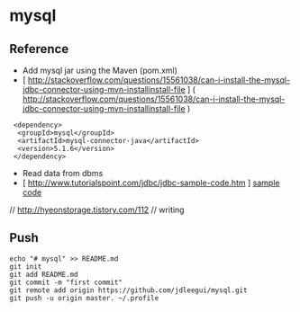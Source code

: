 # mysql
## Reference
- Add mysql jar using the Maven (pom.xml)
- [ http://stackoverflow.com/questions/15561038/can-i-install-the-mysql-jdbc-connector-using-mvn-installinstall-file ] ( http://stackoverflow.com/questions/15561038/can-i-install-the-mysql-jdbc-connector-using-mvn-installinstall-file )
```
 <dependency>
  <groupId>mysql</groupId>
  <artifactId>mysql-connector-java</artifactId>
  <version>5.1.6</version>
 </dependency>
```
- Read data from dbms
- [ http://www.tutorialspoint.com/jdbc/jdbc-sample-code.htm ] [sample code]( http://www.tutorialspoint.com/jdbc/jdbc-sample-code.htm )

// http://hyeonstorage.tistory.com/112
// writing 
## Push
```
echo "# mysql" >> README.md
git init
git add README.md
git commit -m "first commit"
git remote add origin https://github.com/jdleegui/mysql.git
git push -u origin master. ~/.profile 
```

